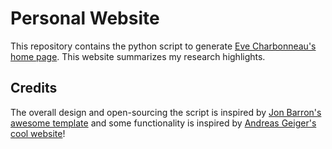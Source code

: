 # Personal Website

This repository contains the python script to generate [Eve Charbonneau's home page](https://evecharbie.github.io/index.html). 
This website summarizes my research highlights.

## Credits

The overall design and open-sourcing the script is inspired by [Jon Barron's awesome template](https://jonbarron.info/) and some functionality is inspired by [Andreas Geiger's cool website](https://cvlibs.net)!
